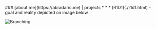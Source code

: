 <title>test</title>
### [about me](https://abradaric.me)   |   projects
* * *
[R1D1](./r1d1.html) -
goal and reality depicted on image below

![Branching](https://i.imgur.com/ScOMKnT.png)
